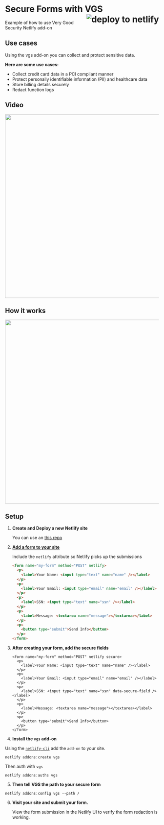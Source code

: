 <h1> Secure Forms with VGS
<a href="https://app.netlify.com/start/deploy?repository=https://github.com/netlify-labs/secure-forms">
  <img align="right" src="https://camo.githubusercontent.com/be2eb66bb727e25655f1dcff88c2fdca82a77513/68747470733a2f2f7777772e6e65746c6966792e636f6d2f696d672f6465706c6f792f627574746f6e2e737667" class="deploy-button" alt="deploy to netlify">
</a>
</h1>

Example of how to use Very Good Security Netlify add-on

## Use cases

Using the vgs add-on you can collect and protect sensitive data.

**Here are some use cases:**

- Collect credit card data in a PCI compliant manner
- Protect personally identifiable information (PII) and healthcare data
- Store billing details securely
- Redact function logs

## Video

<a href="https://www.youtube.com/watch?v=k2I_4u8_I9s"><img width="600" src="https://user-images.githubusercontent.com/532272/58996669-1baea380-87ae-11e9-826d-c0fdfd839d07.jpg" /></a>

## How it works

<a href="https://youtu.be/wtYzLdpSeJo"><img width="600" src="https://user-images.githubusercontent.com/532272/58996723-51538c80-87ae-11e9-8333-a659cf23caa6.jpg" /></a>

## Setup

1. **Create and Deploy a new Netlify site**

    You can use an [this repo](https://app.netlify.com/start/deploy?repository=https://github.com/netlify-labs/secure-forms)

2. **[Add a form to your site](https://www.netlify.com/docs/form-handling/)**

	Include the `netlify` attribute so Netlify picks up the submissions

	```html
	<form name="my-form" method="POST" netlify>
	  <p>
	    <label>Your Name: <input type="text" name="name" /></label>
	  </p>
	  <p>
	    <label>Your Email: <input type="email" name="email" /></label>
	  </p>
	  <p>
	    <label>SSN: <input type="text" name="ssn" /></label>
	  </p>
	  <p>
	    <label>Message: <textarea name="message"></textarea></label>
	  </p>
	  <p>
	    <button type="submit">Send Info</button>
	  </p>
	</form>
	```

3. **After creating your form, add the secure fields**

	```
	<form name="my-form" method="POST" netlify secure>
	  <p>
	    <label>Your Name: <input type="text" name="name" /></label>
	  </p>
	  <p>
	    <label>Your Email: <input type="email" name="email" /></label>
	  </p>
	  <p>
	    <label>SSN: <input type="text" name="ssn" data-secure-field /></label>
	  </p>
	  <p>
	    <label>Message: <textarea name="message"></textarea></label>
	  </p>
	  <p>
	    <button type="submit">Send Info</button>
	  </p>
	</form>
	```

4. **Install the `vgs` add-on**

  Using the [`netlify-cli`](http://cli.netlify.com) add the `add-on` to your site.

  ```
  netlify addons:create vgs
  ```

  Then auth with `vgs`

  ```
  netlify addons:auths vgs
  ```

5. **Then tell VGS the path to your secure form**


  ```
  netlify addons:config vgs --path /
  ```

6. **Visit your site and submit your form.**


	View the form submission in the Netlify UI to verify the form redaction is working.